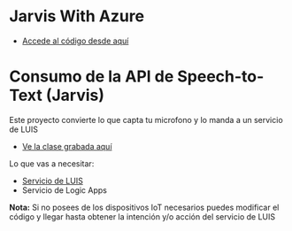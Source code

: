 # Jarvis With Azure

- [Accede al código desde aquí](/jarvis.ipynb)

# Consumo de la API de Speech-to-Text (Jarvis)

Este proyecto convierte lo que capta tu microfono y lo manda a un servicio de LUIS 

- [Ve la clase grabada aquí](https://web.microsoftstream.com/video/8d9bc7c5-853d-4dbd-ae6c-6b5b504bee59)

Lo que vas a necesitar:
- [Servicio de LUIS](https://www.luis.ai/)
- Servicio de Logic Apps

**Nota:** Si no posees de los dispositivos IoT necesarios puedes modificar el código y llegar hasta obtener la intención y/o acción del servicio de LUIS